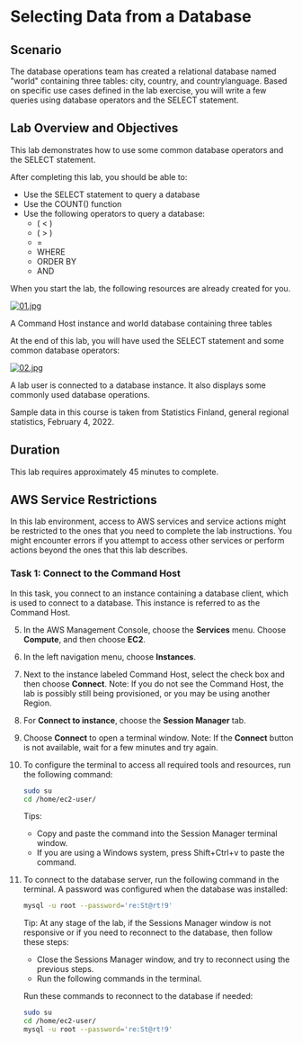 # Selecting Data from a Database

## Scenario
The database operations team has created a relational database named "world" containing three tables: city, country, and countrylanguage. Based on specific use cases defined in the lab exercise, you will write a few queries using database operators and the SELECT statement.

## Lab Overview and Objectives
This lab demonstrates how to use some common database operators and the SELECT statement.

After completing this lab, you should be able to:

- Use the SELECT statement to query a database
- Use the COUNT() function
- Use the following operators to query a database:
  - ( < )
  - ( > )
  - =
  - WHERE
  - ORDER BY
  - AND

When you start the lab, the following resources are already created for you.

[![01.jpg](https://i.postimg.cc/sxGsWPsj/01.jpg)](https://postimg.cc/2LYsRZ1M)

A Command Host instance and world database containing three tables

At the end of this lab, you will have used the SELECT statement and some common database operators:

[![02.jpg](https://i.postimg.cc/5jc1SH2w/02.jpg)](https://postimg.cc/8fbq1zW5)

A lab user is connected to a database instance. It also displays some commonly used database operations.

Sample data in this course is taken from Statistics Finland, general regional statistics, February 4, 2022.

## Duration

This lab requires approximately 45 minutes to complete.

## AWS Service Restrictions

In this lab environment, access to AWS services and service actions might be restricted to the ones that you need to complete the lab instructions. You might encounter errors if you attempt to access other services or perform actions beyond the ones that this lab describes.

### Task 1: Connect to the Command Host

In this task, you connect to an instance containing a database client, which is used to connect to a database. This instance is referred to as the Command Host.

5. In the AWS Management Console, choose the **Services** menu. Choose **Compute**, and then choose **EC2**.
6. In the left navigation menu, choose **Instances**.
7. Next to the instance labeled Command Host, select the check box and then choose **Connect**.
   Note: If you do not see the Command Host, the lab is possibly still being provisioned, or you may be using another Region.
8. For **Connect to instance**, choose the **Session Manager** tab.
9. Choose **Connect** to open a terminal window.
   Note: If the **Connect** button is not available, wait for a few minutes and try again.
10. To configure the terminal to access all required tools and resources, run the following command:

    ```bash
    sudo su
    cd /home/ec2-user/
    ```

    Tips:
    - Copy and paste the command into the Session Manager terminal window.
    - If you are using a Windows system, press Shift+Ctrl+v to paste the command.

11. To connect to the database server, run the following command in the terminal. A password was configured when the database was installed:

    ```bash
    mysql -u root --password='re:St@rt!9'
    ```

    Tip: At any stage of the lab, if the Sessions Manager window is not responsive or if you need to reconnect to the database, then follow these steps:
    - Close the Sessions Manager window, and try to reconnect using the previous steps.
    - Run the following commands in the terminal.

    Run these commands to reconnect to the database if needed:

    ```bash
    sudo su
    cd /home/ec2-user/
    mysql -u root --password='re:St@rt!9'
    ```


